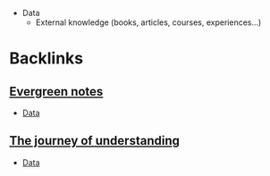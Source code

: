 - Data
    - External knowledge (books, articles, courses, experiences...)

# Backlinks
## [Evergreen notes](<Evergreen notes.md>)
- [Data](<Data.md>)

## [The journey of understanding](<The journey of understanding.md>)
- [Data](<Data.md>)

